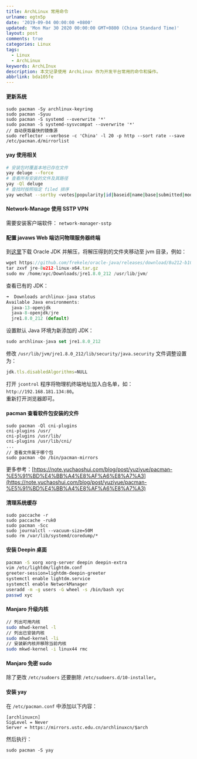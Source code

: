 ```yaml
---
title: ArchLinux 常用命令
urlname: egtn5p
date: '2019-09-04 00:00:00 +0800'
updated: 'Mon Mar 30 2020 00:00:00 GMT+0800 (China Standard Time)'
layout: post
comments: true
categories: Linux
tags:
  - Linux
  - ArchLinux
keywords: ArchLInux
description: 本文记录使用 ArchLinux 作为开发平台常用的命令和操作。
abbrlink: bda105fe
---
```


<a name="52t3i"></a>
#### 更新系统


```
sudo pacman -Sy archlinux-keyring
sudo pacman -Syuu
sudo pacman -S systemd --overwrite '*'
sudo pacman -S systemd-sysvcompat --overwrite '*'
// 自动获取最快的镜像源
sudo reflector --verbose -c 'China' -l 20 -p http --sort rate --save /etc/pacman.d/mirrorlist
```


<a name="BdT88"></a>
#### yay 使用相关
```bash
# 安装包时覆盖本地已存在文件
yay deluge --force
# 查看所有安装的文件及其路径
yay -Ql deluge
# 查找时按照指定 filed 排序
yay wechat --sortby <votes|popularity|id|baseid|name|base|submitted|modified>
```


<a name="aQrbN"></a>
#### Network-Manage 使用 SSTP VPN 
需要安装客户端软件： `network-manager-sstp`<br />

<a name="xaHEP"></a>
#### 配置 javaws Web 端访问物理服务器终端
到[这里](https://github.com/frekele/oracle-java/releases)下载 Oracle JDK 并解压，将解压得到的文件夹移动至 jvm 目录，例如：
```javascript
wget https://github.com/frekele/oracle-java/releases/download/8u212-b10/jre-8u212-linux-x64.tar.gz
tar zxvf jre-8u212-linux-x64.tar.gz
sudo mv /home/xyc/Downloads/jre1.8.0_212 /usr/lib/jvm/
```
查看已有的 JDK：
```javascript
➜  Downloads archlinux-java status                                                                             
Available Java environments:
  java-13-openjdk
  java-8-openjdk/jre
  jre1.8.0_212 (default)
```
设置默认 Java 环境为新添加的 JDK：
```javascript
sudo archlinux-java set jre1.8.0_212
```
修改 `/usr/lib/jvm/jre1.8.0_212/lib/security/java.security` 文件调整设置为：
```javascript
jdk.tls.disabledAlgorithms=NULL
```
打开 `jcontrol` 程序将物理机终端地址加入白名单，如：`http://192.168.181.134:80`。<br />重新打开浏览器即可。<br />

<a name="AM6Pq"></a>
#### pacman 查看软件包安装的文件
```
sudo pacman -Ql cni-plugins
cni-plugins /usr/
cni-plugins /usr/lib/
cni-plugins /usr/lib/cni/
...
// 查看文件属于哪个包
sudo pacman -Qo /bin/pacman-mirrors
```
更多参考：[https://note.yuchaoshui.com/blog/post/yuziyue/pacman-%E5%91%BD%E4%BB%A4%E8%AF%A6%E8%A7%A3](https://note.yuchaoshui.com/blog/post/yuziyue/pacman-%E5%91%BD%E4%BB%A4%E8%AF%A6%E8%A7%A3)<br />

<a name="J6u5z"></a>
#### 清理系统缓存
```
sudo paccache -r
sudo paccache -ruk0
sudo pacman -Scc
sudo journalctl --vacuum-size=50M
sudo rm /var/lib/systemd/coredump/*
```


<a name="C8RKE"></a>
#### 安装 Deepin 桌面
```bash
pacman -S xorg xorg-server deepin deepin-extra
vim /etc/lightdm/lightdm.conf
greeter-session=lightdm-deepin-greeter
systemctl enable lightdm.service
systemctl enable NetworkManager
useradd -m -g users -G wheel -s /bin/bash xyc
passwd xyc
```


<a name="PIpHY"></a>
#### Manjaro 升级内核
```bash
// 列出可用内核
sudo mhwd-kernel -l
// 列出已安装内核
sudo mhwd-kernel -li
// 安装新内核并移除当前内核
sudo mkwd-kernel -i linux44 rmc
```


<a name="yORAd"></a>
#### Manjaro 免密 sudo
除了更改 `/etc/sudoers` 还要删除 `/etc/sudoers.d/10-installer`。<br />

<a name="Z2q9E"></a>
#### 安装 yay
在 `/etc/pacman.conf` 中添加以下内容：
```
[archlinuxcn]
SigLevel = Never
Server = https://mirrors.ustc.edu.cn/archlinuxcn/$arch
```
然后执行：
```
sudo pacman -S yay
```




